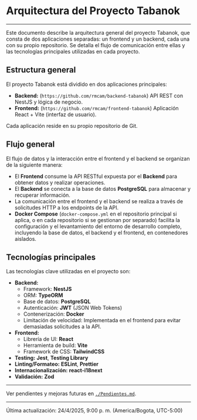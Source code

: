 # Arquitectura del Proyecto Tabanok

---

Este documento describe la arquitectura general del proyecto Tabanok, que consta de dos aplicaciones separadas: un frontend y un backend, cada una con su propio repositorio. Se detalla el flujo de comunicación entre ellas y las tecnologías principales utilizadas en cada proyecto.

## Estructura general

El proyecto Tabanok está dividido en dos aplicaciones principales:

*   **Backend:** (`https://github.com/rmcam/backend-tabanok`) API REST con NestJS y lógica de negocio.
*   **Frontend:** (`https://github.com/rmcam/frontend-tabanok`) Aplicación React + Vite (interfaz de usuario).

Cada aplicación reside en su propio repositorio de Git.

## Flujo general

El flujo de datos y la interacción entre el frontend y el backend se organizan de la siguiente manera:

*   El **Frontend** consume la API RESTful expuesta por el **Backend** para obtener datos y realizar operaciones.
*   El **Backend** se conecta a la base de datos **PostgreSQL** para almacenar y recuperar información.
*   La comunicación entre el frontend y el backend se realiza a través de solicitudes HTTP a los endpoints de la API.
*   **Docker Compose** (`docker-compose.yml` en el repositorio principal si aplica, o en cada repositorio si se gestionan por separado) facilita la configuración y el levantamiento del entorno de desarrollo completo, incluyendo la base de datos, el backend y el frontend, en contenedores aislados.

## Tecnologías principales

Las tecnologías clave utilizadas en el proyecto son:

*   **Backend:**
    *   Framework: **NestJS**
    *   ORM: **TypeORM**
    *   Base de datos: **PostgreSQL**
    *   Autenticación: **JWT** (JSON Web Tokens)
    *   Contenerización: **Docker**
    *   Limitación de velocidad: Implementada en el frontend para evitar demasiadas solicitudes a la API.
*   **Frontend:**
    *   Librería de UI: **React**
    *   Herramienta de build: **Vite**
    *   Framework de CSS: **TailwindCSS**
*   **Testing:** **Jest**, **Testing Library**
*   **Linting/Formateo:** **ESLint**, **Prettier**
*   **Internacionalización:** **react-i18next**
*   **Validación:** **Zod**

---

Ver pendientes y mejoras futuras en [`./Pendientes.md`](./Pendientes.md).

---

Última actualización: 24/4/2025, 9:00 p. m. (America/Bogota, UTC-5:00)
